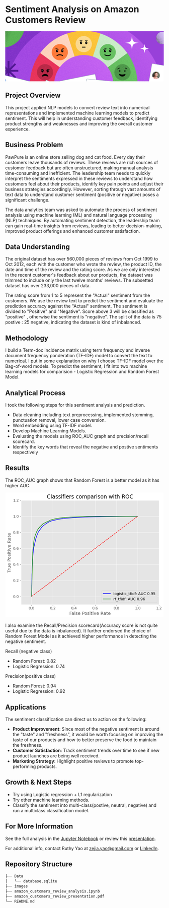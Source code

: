 # Sentiment Analysis on Amazon Customers Review

![read-me-banner-cropped-img](./images/read_me_banner_cropped.PNG)

## Project Overview
This project applied NLP models to convert review text into numerical representations and implemented machine learning models to predict sentiment. This will help in understanding customer feedback, identifying product strengths and weaknesses and improving the overall customer experience. 

## Business Problem
PawPure is an online store selling dog and cat food. Every day their customers leave thousands of reviews. These reviews are rich sources of customer feedback but are often unstructured, making manual analysis time-consuming and inefficient. The leadership team needs to quickly interpret the sentiments expressed in these reviews to understand how customers feel about their products, identify key pain points and adjust their business strategies accordingly. However, sorting through vast amounts of text data to understand customer sentiment (positive or negative) poses a significant challenge. 

The data analytics team was asked to automate the process of sentiment analysis using machine learning (ML) and natural language processing (NLP) techniques. By automating sentiment detection, the leadership team can gain real-time insights from reviews, leading to better decision-making, improved product offerings and enhanced customer satisfaction.

## Data Understanding
The original dataset has over 560,000 pieces of reviews from Oct 1999 to Oct 2012, each with the customer who wrote the review, the product ID, the date and time of the review and the rating score. As we are only interested in the recent customer's feedback about our products, the dataset was trimmed to include only the last twelve months' reviews. The subsetted dataset has over 233,000 pieces of data.

The rating score from 1 to 5 represent the "Actual" sentiment from the customers. We use the review text to predict the sentiment and evaluate the prediction accuracy against the "Actual" sentiment. The sentiment is divided to "Positive" and "Negative". Score above 3 will be classified as "positive" , otherwise the sentiment is "negative". The split of the data is 75 postive : 25 negative, indicating the dataset is kind of inbalanced. 

## Methodology
I build a Term-doc incidence matrix using term frequency and inverse document frequency ponderation (TF-IDF) model to convert the text to numerical. I put in some explanation on why I choose TF-IDF model over the Bag-of-word models. To predict the sentiment, I fit into two machine learning models for comparision - Logistic Regression and Random Forest Model. 

## Analytical Process
I took the following steps for this sentiment analysis and prediction.

 * Data cleaning including text preprocessing, implemented stemming, punctuation removal, lower case conversion.
 * Word embedding using TF-IDF model.
 * Develop Machine Learning Models.
 * Evaluating the models using ROC_AUC graph and precision/recall scorecard.
 * Identify the key words that reveal the negative and postive sentiments respectively

## Results

The ROC_AUC graph shows that Random Forest is a better model as it has higher AUC.

![ROC-img](./images/classifiers_comparison_with_ROC.PNG)

I also examine the Recall/Precision scorecard(Accuracy score is not quite useful due to the data is inbalanced). It further endorsed the choice of Random Forest Model as it achieved higher performance in detecting the negative sentiment.

Recall (negative class)
* Random Forest: 0.82
* Logistic Regression: 0.74

Precision(positive class)
* Random Forest: 0.94
* Logistic Regression: 0.92
  
## Applications

The sentiment classification can direct us to action on the following: 

* **Product Improvement**: Since most of the negative sentiment is around the "taste" and "freshness", it would be worth focusing on improving the taste of our products and how to better preserve the food to maintain the freshness.
* **Customer Satisfaction**: Track sentiment trends over time to see if new product launches are being well received.
* **Marketing Strategy**: Highlight positive reviews to promote top-performing products.

## Growth & Next Steps
* Try using Logistic regression + L1 regularization
* Try other machine learning methods.
* Classify the sentiment into multi-class(postive, neutral, negative) and run a multiclass classification model.

## For More Information

See the full analysis in the [Jupyter Notebook](./amazon_customers_review_analysis.ipynb) or review this [presentation](./amazon_customers_review_presentation.pdf).

For additional info, contact Ruthy Yao at [zejia.yao@gmail.com](mailto:zejia.yao@gmail.com) or [LinkedIn](https://www.linkedin.com/in/ruthy-yao-b3258b25/).

## Repository Structure

```
├── Data
│   └── database.sqlite
├── images
├── amazon_customers_review_analysis.ipynb 
├── amazon_customers_review_presentation.pdf
└── README.md
```
